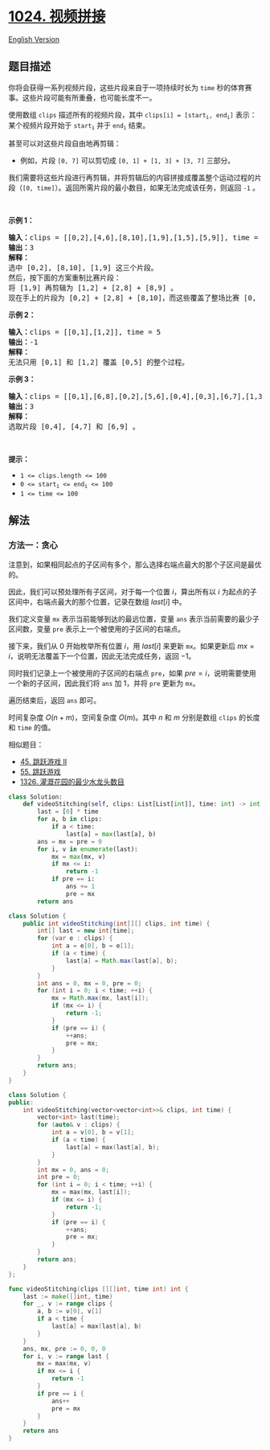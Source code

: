 # [1024. 视频拼接](https://leetcode.cn/problems/video-stitching)

[English Version](/solution/1000-1099/1024.Video%20Stitching/README_EN.md)

<!-- tags:贪心,数组,动态规划 -->

<!-- difficulty:中等 -->

## 题目描述

<!-- 这里写题目描述 -->

<p>你将会获得一系列视频片段，这些片段来自于一项持续时长为&nbsp;<code>time</code>&nbsp;秒的体育赛事。这些片段可能有所重叠，也可能长度不一。</p>

<p>使用数组&nbsp;<code>clips</code> 描述所有的视频片段，其中 <code>clips[i] = [start<sub>i</sub>, end<sub>i</sub>]</code> 表示：某个视频片段开始于&nbsp;<code>start<sub>i</sub></code>&nbsp;并于&nbsp;<code>end<sub>i</sub></code>&nbsp;结束。</p>

<p>甚至可以对这些片段自由地再剪辑：</p>

<ul>
	<li>例如，片段&nbsp;<code>[0, 7]</code>&nbsp;可以剪切成&nbsp;<code>[0, 1] +&nbsp;[1, 3] + [3, 7]</code>&nbsp;三部分。</li>
</ul>

<p>我们需要将这些片段进行再剪辑，并将剪辑后的内容拼接成覆盖整个运动过程的片段（<code>[0, time]</code>）。返回所需片段的最小数目，如果无法完成该任务，则返回&nbsp;<code>-1</code> 。</p>

<p>&nbsp;</p>

<p><strong>示例 1：</strong></p>

<pre>
<strong>输入：</strong>clips = [[0,2],[4,6],[8,10],[1,9],[1,5],[5,9]], time = 10
<strong>输出：</strong>3
<strong>解释：</strong>
选中 [0,2], [8,10], [1,9] 这三个片段。
然后，按下面的方案重制比赛片段：
将 [1,9] 再剪辑为 [1,2] + [2,8] + [8,9] 。
现在手上的片段为 [0,2] + [2,8] + [8,10]，而这些覆盖了整场比赛 [0, 10]。
</pre>

<p><strong>示例 2：</strong></p>

<pre>
<strong>输入：</strong>clips = [[0,1],[1,2]], time = 5
<strong>输出：</strong>-1
<strong>解释：</strong>
无法只用 [0,1] 和 [1,2] 覆盖 [0,5] 的整个过程。
</pre>

<p><strong>示例 3：</strong></p>

<pre>
<strong>输入：</strong>clips = [[0,1],[6,8],[0,2],[5,6],[0,4],[0,3],[6,7],[1,3],[4,7],[1,4],[2,5],[2,6],[3,4],[4,5],[5,7],[6,9]], time = 9
<strong>输出：</strong>3
<strong>解释： </strong>
选取片段 [0,4], [4,7] 和 [6,9] 。
</pre>

<p>&nbsp;</p>

<p><strong>提示：</strong></p>

<ul>
	<li><code>1 &lt;= clips.length &lt;= 100</code></li>
	<li><code>0 &lt;= start<sub>i</sub> &lt;= end<sub>i</sub> &lt;= 100</code></li>
	<li><code>1 &lt;= time &lt;= 100</code></li>
</ul>

## 解法

### 方法一：贪心

注意到，如果相同起点的子区间有多个，那么选择右端点最大的那个子区间是最优的。

因此，我们可以预处理所有子区间，对于每一个位置 $i$，算出所有以 $i$ 为起点的子区间中，右端点最大的那个位置，记录在数组 $last[i]$ 中。

我们定义变量 `mx` 表示当前能够到达的最远位置，变量 `ans` 表示当前需要的最少子区间数，变量 `pre` 表示上一个被使用的子区间的右端点。

接下来，我们从 $0$ 开始枚举所有位置 $i$，用 $last[i]$ 来更新 `mx`。如果更新后 $mx = i$，说明无法覆盖下一个位置，因此无法完成任务，返回 $-1$。

同时我们记录上一个被使用的子区间的右端点 `pre`，如果 $pre = i$，说明需要使用一个新的子区间，因此我们将 `ans` 加 $1$，并将 `pre` 更新为 `mx`。

遍历结束后，返回 `ans` 即可。

时间复杂度 $O(n+m)$，空间复杂度 $O(m)$。其中 $n$ 和 $m$ 分别是数组 `clips` 的长度和 `time` 的值。

相似题目：

-   [45. 跳跃游戏 II](https://github.com/doocs/leetcode/blob/main/solution/0000-0099/0045.Jump%20Game%20II/README.md)
-   [55. 跳跃游戏](https://github.com/doocs/leetcode/blob/main/solution/0000-0099/0055.Jump%20Game/README.md)
-   [1326. 灌溉花园的最少水龙头数目](https://github.com/doocs/leetcode/blob/main/solution/1300-1399/1326.Minimum%20Number%20of%20Taps%20to%20Open%20to%20Water%20a%20Garden/README.md)

<!-- tabs:start -->

```python
class Solution:
    def videoStitching(self, clips: List[List[int]], time: int) -> int:
        last = [0] * time
        for a, b in clips:
            if a < time:
                last[a] = max(last[a], b)
        ans = mx = pre = 0
        for i, v in enumerate(last):
            mx = max(mx, v)
            if mx <= i:
                return -1
            if pre == i:
                ans += 1
                pre = mx
        return ans
```

```java
class Solution {
    public int videoStitching(int[][] clips, int time) {
        int[] last = new int[time];
        for (var e : clips) {
            int a = e[0], b = e[1];
            if (a < time) {
                last[a] = Math.max(last[a], b);
            }
        }
        int ans = 0, mx = 0, pre = 0;
        for (int i = 0; i < time; ++i) {
            mx = Math.max(mx, last[i]);
            if (mx <= i) {
                return -1;
            }
            if (pre == i) {
                ++ans;
                pre = mx;
            }
        }
        return ans;
    }
}
```

```cpp
class Solution {
public:
    int videoStitching(vector<vector<int>>& clips, int time) {
        vector<int> last(time);
        for (auto& v : clips) {
            int a = v[0], b = v[1];
            if (a < time) {
                last[a] = max(last[a], b);
            }
        }
        int mx = 0, ans = 0;
        int pre = 0;
        for (int i = 0; i < time; ++i) {
            mx = max(mx, last[i]);
            if (mx <= i) {
                return -1;
            }
            if (pre == i) {
                ++ans;
                pre = mx;
            }
        }
        return ans;
    }
};
```

```go
func videoStitching(clips [][]int, time int) int {
	last := make([]int, time)
	for _, v := range clips {
		a, b := v[0], v[1]
		if a < time {
			last[a] = max(last[a], b)
		}
	}
	ans, mx, pre := 0, 0, 0
	for i, v := range last {
		mx = max(mx, v)
		if mx <= i {
			return -1
		}
		if pre == i {
			ans++
			pre = mx
		}
	}
	return ans
}
```

<!-- tabs:end -->

<!-- end -->
